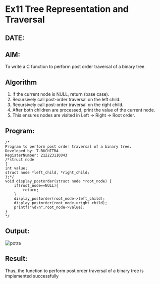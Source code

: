 # Ex11 Tree Representation and Traversal
## DATE:
## AIM:
To write a C function to perform post order traversal of a binary tree.

## Algorithm
1. If the current node is NULL, return (base case).
2. Recursively call post-order traversal on the left child.
3. Recursively call post-order traversal on the right child.
4. After both children are processed, print the value of the current node.
5. This ensures nodes are visited in Left → Right → Root order.  

## Program:
```
/*
Program to perform post order traversal of a binary tree.
Developed by: T.RUCHITRA
RegisterNumber: 212223110043 
/*struct node
{
int value;
struct node *left_child, *right_child;
};*/
void display_postorder(struct node *root_node) {
    if(root_node==NULL){
        return;
    }
    display_postorder(root_node->left_child);
    display_postorder(root_node->right_child);
    printf("%d\n",root_node->value);
}
*/
```

## Output:
![potra](https://github.com/user-attachments/assets/d3ef7e0a-a9e3-4252-bac5-58b985bb67c8)


## Result:
Thus, the function to perform post order traversal of a binary tree is implemented successfully
